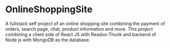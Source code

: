 # OnlineShoppingSite
A fullstack self project of an online shopping site combining the payment of orders, search page, chat, product information and more.
This project combining a client side of React JS with Readux-Thunk and backend of Node js with MongoDB as the database.

